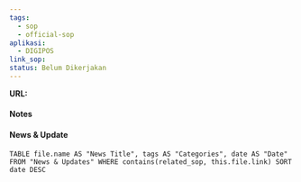 ```yaml
---
tags:
  - sop
  - official-sop
aplikasi:
  - DIGIPOS
link_sop:
status: Belum Dikerjakan
---
```

**URL:**

#### Notes


#### News & Update
```dataview
TABLE file.name AS "News Title", tags AS "Categories", date AS "Date" FROM "News & Updates" WHERE contains(related_sop, this.file.link) SORT date DESC
```